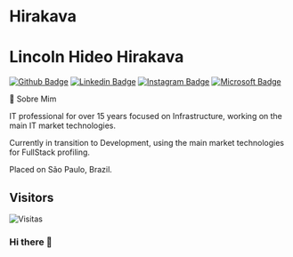 # Hirakava
# Lincoln Hideo Hirakava

[![Github Badge](https://img.shields.io/badge/-Github-000?style=for-the-badge&logo=Github&logoColor=white&link=https://github.com/hirakava)](https://github.com/hirakava)
[![Linkedin Badge](https://img.shields.io/badge/-LinkedIn-blue?style=for-the-badge&logo=Linkedin&logoColor=white&link=https://www.linkedin.com/in/lincolnhirakava/)](https://www.linkedin.com/in/lincolnhirakava/)
[![Instagram Badge](https://img.shields.io/badge/-Instagram-C13584?style=for-the-badge&labelColor=C13584&logo=instagram&logoColor=white&link=https://www.instagram.com/hirakavalincoln/)](https://www.instagram.com/hirakavalincoln/)
[![Microsoft Badge](https://img.shields.io/badge/-twitter-C13584?style=for-the-badge&labelColor=C13584&logo=twitter&logoColor=white&link=https://docs.microsoft.com/pt-br/users/hirakava)](https://docs.microsoft.com/pt-br/users/hirakava)




💬 Sobre Mim

IT professional for over 15 years focused on Infrastructure, working on the main IT market technologies.

Currently in transition to Development, using the main market technologies for FullStack profiling.

Placed on São Paulo, Brazil.



## Visitors

![Visitas](https://visitor-badge.glitch.me/badge?page_id=hirakava)

### Hi there 👋

<!--
**Hirakava/Hirakava** is a ✨ _special_ ✨ repository because its `README.md` (this file) appears on your GitHub profile.

Here are some ideas to get you started:

- 🔭 I’m currently working on ...
- 🌱 I’m currently learning ...
- 👯 I’m looking to collaborate on ...
- 🤔 I’m looking for help with ...
- 💬 Ask me about ...
- 📫 How to reach me: ...
- 😄 Pronouns: ...
- ⚡ Fun fact: ...
-->
